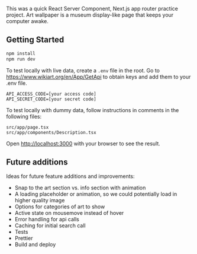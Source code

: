 This was a quick React Server Component, Next.js app router practice project. Art wallpaper is a museum display-like page that keeps your computer awake. 

## Getting Started
```bash
npm install
npm run dev
```

To test locally with live data, create a `.env` file in the root. Go to https://www.wikiart.org/en/App/GetApi to obtain keys and add them to your .env file.
```
API_ACCESS_CODE=[your access code]
API_SECRET_CODE=[your secret code]
```

To test locally with dummy data, follow instructions in comments in the following files:
```
src/app/page.tsx
src/app/components/Description.tsx
```

Open [http://localhost:3000](http://localhost:3000) with your browser to see the result.


## Future additions
Ideas for future feature additions and improvements:
- Snap to the art section vs. info section with animation
- A loading placeholder or animation, so we could potentially load in higher quality image 
- Options for categories of art to show
- Active state on mousemove instead of hover
- Error handling for api calls
- Caching for initial search call
- Tests
- Prettier
- Build and deploy